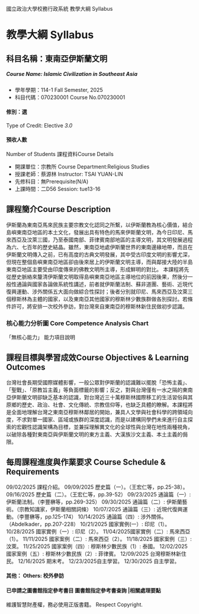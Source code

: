 國立政治大學校務行政系統 教學大綱 Syllabus
# 教學大綱 Syllabus
##  科目名稱：東南亞伊斯蘭文明
#####  Course Name: Islamic Civilization in Southeast Asia
  * 學年學期：114-1 Fall Semester, 2025 
  * 科目代碼：070230001 Course No.070230001
#### 修別：選
Type of Credit: Elective 
_3.0_
#### 預收人數
Number of Students
課程資料Course Details
  * 開課單位：宗教所 Course Department:Religious Studies 
  * 授課老師：蔡源林 Instructor: TSAI YUAN-LIN 
  * 先修科目：無Prerequisite(N/A)
  * 上課時間：二D56 Session: tue13-16
##  課程簡介Course Description
伊斯蘭為東南亞馬來民族主要宗教文化認同之所繫，以伊斯蘭教為核心價值，結合島嶼東南亞地區的本土文化，發展出具有特色的馬來伊斯蘭文明，為今日印尼、馬來西亞及汶萊三國，乃至泰國南部、菲律賓南部地區的主導文明，其文明發展過程為六、七百年的歷史結晶。雖然，東南亞地處伊斯蘭世界的東南邊緣地帶，而且在伊斯蘭文明傳入之前，已有高度的古典文明發展，其中受古印度文明的影響尤深，但現在整個島嶼東南亞地區卻由後來居上的伊斯蘭文明主導，而與鄰接大陸的半島東南亞地區主要受由印度傳來的佛教文明所主導，形成鮮明的對比。
本課程將先從歷史脈絡來釐清伊斯蘭文明取得島嶼東南亞地區主導地位的前因後果，然後分一般性通論與國家各論做系統性講述，前者就伊斯蘭法制、蘇非道團、藝術、近現代復興運動、涉外關係五大面向做綜合性探討；後者分別就印尼、馬來西亞及汶萊三個穆斯林為主體的國家，以及東南亞其他國家的穆斯林少數族群做各別探討。若條件許可，將安排一次校外參訪，對台灣來自東南亞的穆斯林新住民做初步認識。
###  核心能力分析圖 Core Competence Analysis Chart
「無核心能力」 
能力項目說明
##  課程目標與學習成效Course Objectives & Learning Outcomes 
台灣社會長期受國際媒體影響，一般公眾對伊斯蘭的認識難以擺脫「恐怖主義」、「聖戰」、「原教旨主義」等負面標籤的影響；反之，對與台灣僅有一水之隔的東南亞伊斯蘭文明卻缺乏基本的認識，對台灣近三十萬穆斯林國際移工的生活習俗與其原鄉的歷史、政治、社會、文化傳統、宗教信仰等，也缺乏具體的瞭解。本課程將是全面地理解台灣之東南亞穆斯林鄰居的開始，兼具人文學與社會科學的跨領域向度，不求對單一國家、區域或族群的深度認識，而是以建構同學們未來進行自主探索的宏觀性認識架構為目標，並兼採理解異文化的全球性與台灣在地性兩種視角，以破除各種對東南亞與伊斯蘭文明的東方主義、大漢族沙文主義、本土主義的侷限。
##  每周課程進度與作業要求 Course Schedule & Requirements
09/02/2025 課程介紹。
09/09/2025 歷史篇（一）。（王宏仁等，pp.25-38）。
09/16/2025 歷史篇（二）。（王宏仁等，pp.39-52）
09/23/2025 通論篇（一）: 伊斯蘭法制。（李豐楙等，pp.269-325）
09/30/2025 通論篇（二）: 伊斯蘭藝術。（宗教知識家，伊斯蘭相關詞條）
10/07/2025 通論篇（三）: 近現代復興運動。（李豐楙等，pp.125-174）
10/14/2025 通論篇（四）: 涉外關係。（Abdelkader，pp.207-228）
10/21/2025 國家實例(一）: 印尼（1）。
10/28/2025 國家實例（一）: 印尼（2）。
11/04/2025國家實例（二）: 馬來西亞（1）。
11/11/2025 國家案例（二）: 馬來西亞（2）。
11/18/2025 國家案例（三）: 汶萊。
11/25/2025 國家案例（四）: 穆斯林少數民族（1）: 泰國。
12/02/2025 國家案例（五）:  穆斯林少數民族（2）: 菲律賓。
12/09/2025 台灣穆斯林新住民。
12/16/2025 期末考。
12/23/2025自主學習。
12/30/2025 自主學習。
####  其他： Others: 校外參訪 
####  已申請之圖書館指定參考書目  圖書館指定參考書查詢 |相關處理要點
維護智慧財產權，務必使用正版書籍。 Respect Copyright.